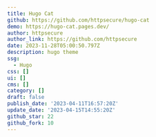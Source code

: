 ```yaml
---
title: Hugo Cat
github: https://github.com/httpsecure/hugo-cat
demo: https://hugo-cat.pages.dev/
author: httpsecure
author_link: https://github.com/httpsecure
date: 2023-11-28T05:00:50.797Z
description: hugo theme
ssg:
  - Hugo
css: []
ui: []
cms: []
category: []
draft: false
publish_date: '2023-04-11T16:57:20Z'
update_date: '2023-04-15T14:55:20Z'
github_star: 22
github_fork: 10
---
```

